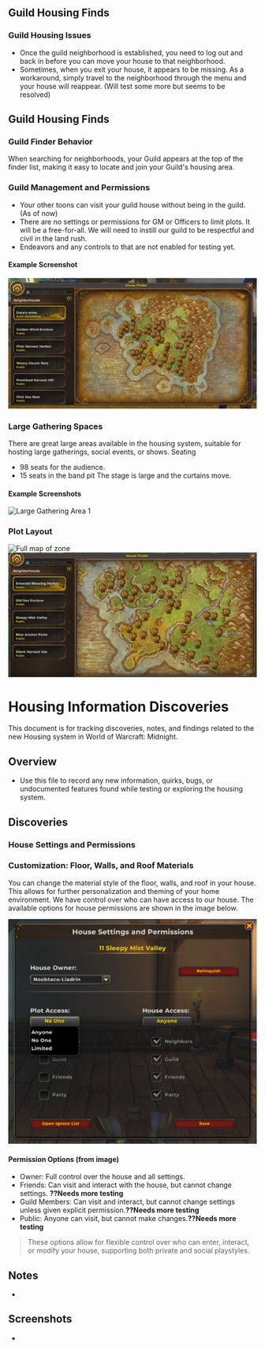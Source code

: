 ## Guild Housing Finds

### Guild Housing Issues
- Once the guild neighborhood is established, you need to log out and back in before you can move your house to that neighborhood.
- Sometimes, when you exit your house, it appears to be missing. As a workaround, simply travel to the neighborhood through the menu and your house will reappear. (Will test some more but seems to be resolved)
## Guild Housing Finds

### Guild Finder Behavior
When searching for neighborhoods, your Guild appears at the top of the finder list, making it easy to locate and join your Guild's housing area.

### Guild Management and Permissions
* Your other toons can visit your guild house without being in the guild. (As of now)
* There are no settings or permissions for GM or Officers to limit plots. It will be a free-for-all. We will need to instill our guild to be respectful and civil in the land rush.
* Endeavors and any controls to that are not enabled for testing yet.

#### Example Screenshot
![Guild Neighborhood Finder](images/GuildNeighborhood%202025-10-04%20121352.png)
### Large Gathering Spaces
There are great large areas available in the housing system, suitable for hosting large gatherings, social events, or shows.
Seating
* 98 seats for the audience.
* 15 seats in the band pit
The stage is large and the curtains move.


#### Example Screenshots
![Large Gathering Area 1](images/Screenshot%202025-10-03%20132647.png)

### Plot Layout
![Full map of zone](images/Screenshot%202025-10-03%20132654.png)
![Better view of plots](images/plots-2025-10-03.png)

# Housing Information Discoveries

This document is for tracking discoveries, notes, and findings related to the new Housing system in World of Warcraft: Midnight.

## Overview
- Use this file to record any new information, quirks, bugs, or undocumented features found while testing or exploring the housing system.

## Discoveries

### House Settings and Permissions
### Customization: Floor, Walls, and Roof Materials
You can change the material style of the floor, walls, and roof in your house. This allows for further personalization and theming of your home environment.
We have control over who can have access to our house. The available options for house permissions are shown in the image below.

![House Settings and Permissions](images/house_settings_and_permissions.png)

#### Permission Options (from image)
- Owner: Full control over the house and all settings.
- Friends: Can visit and interact with the house, but cannot change settings. **??Needs more testing**
- Guild Members: Can visit and interact, but cannot change settings unless given explicit permission.**??Needs more testing**
- Public: Anyone can visit, but cannot make changes.**??Needs more testing**

> These options allow for flexible control over who can enter, interact, or modify your house, supporting both private and social playstyles.

## Notes
- 

## Screenshots
- 

